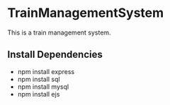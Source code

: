 # TrainManagementSystem
This is a train management system.

## Install Dependencies
* npm install express <br>
* npm install sql <br>
* npm install mysql <br>
* npm install ejs <br>
